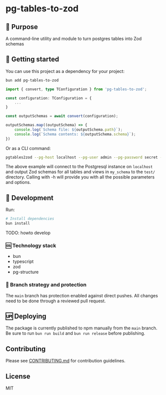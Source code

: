 # pg-tables-to-zod

## :evergreen_tree: Purpose

A command-line utility and module to turn postgres tables into Zod schemas

## :seedling: Getting started

You can use this project as a dependency for your project:

```bash
bun add pg-tables-to-zod
```

```typescript
import { convert, type TConfiguration } from 'pg-tables-to-zod';

const configuration: TConfiguration = {
	...
}

const outputSchemas = await convert(configuration);

outputSchemas.map((outputSchema) => {
	console.log(`Schema file: ${outputSchema.path}`);
	console.log(`Schema contents: ${outputSchema.schema}`);
})
```

Or as a CLI command:

```bash
pgtables2zod --pg-host localhost --pg-user admin --pg-password secret --pg-database my-db --pg-schema my_schema -o test/
```

The above example will connect to the Postgresql instance on `localhost` and output Zod schemas for all tables and views in `my_schema` to the `test/` directory.
Calling with -h will provide you with all the possible parameters and options.

## :hammer: Development

Run:

```bash
# Install dependencies
bun install
```

TODO: howto develop

### :cool: Technology stack

* bun
* typescript
* zod
* pg-structure

### :twisted_rightwards_arrows: Branch strategy and protection

The `main` branch has protection enabled against direct pushes.
All changes need to be done through a reviewed pull request.

## :up: Deploying

The package is currently published to npm manually from the `main` branch.
Be sure to run `bun run build` and `bun run release` before publishing.

## Contributing

Please see [CONTRIBUTING.md](./CONTRIBUTING.md) for contribution guidelines.

## License

MIT
